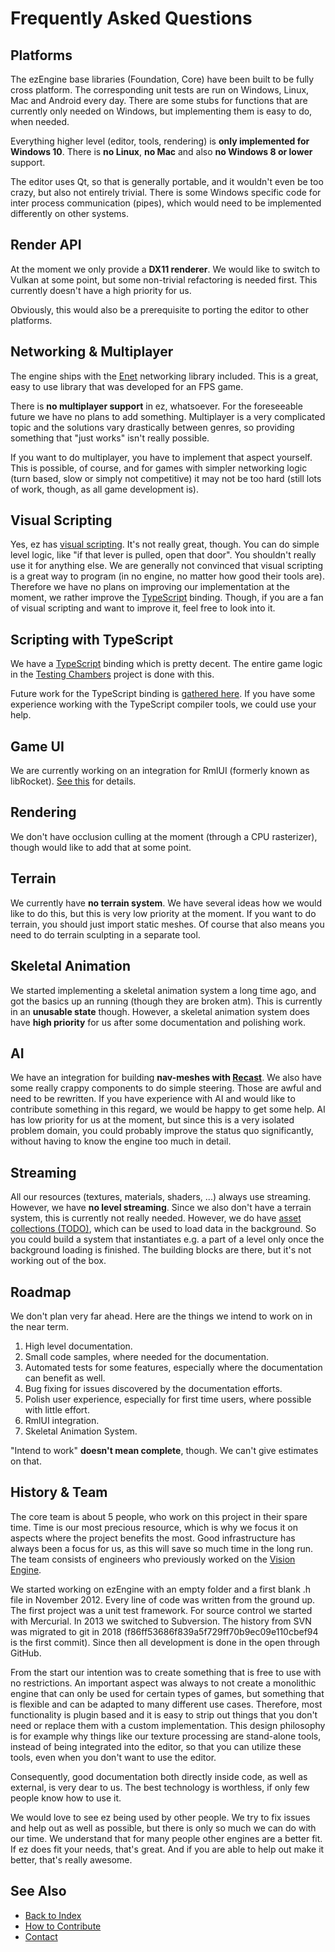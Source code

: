 # Frequently Asked Questions

## Platforms

The ezEngine base libraries (Foundation, Core) have been built to be fully cross platform. The corresponding unit tests are run on Windows, Linux, Mac and Android every day. There are some stubs for functions that are currently only needed on Windows, but implementing them is easy to do, when needed.

Everything higher level (editor, tools, rendering) is **only implemented for Windows 10**. There is **no Linux**, **no Mac** and also **no Windows 8 or lower** support.

The editor uses Qt, so that is generally portable, and it wouldn't even be too crazy, but also not entirely trivial. There is some Windows specific code for inter process communication (pipes), which would need to be implemented differently on other systems.

## Render API

At the moment we only provide a **DX11 renderer**. We would like to switch to Vulkan at some point, but some non-trivial refactoring is needed first. This currently doesn't have a high priority for us.

Obviously, this would also be a prerequisite to porting the editor to other platforms.

## Networking & Multiplayer

The engine ships with the [Enet](../appendix/third-party-code.md#enet) networking library included. This is a great, easy to use library that was developed for an FPS game.

There is **no multiplayer support** in ez, whatsoever. For the foreseeable future we have no plans to add something. Multiplayer is a very complicated topic and the solutions vary drastically between genres, so providing something that "just works" isn't really possible.

If you want to do multiplayer, you have to implement that aspect yourself. This is possible, of course, and for games with simpler networking logic (turn based, slow or simply not competitive) it may not be too hard (still lots of work, though, as all game development is).

## Visual Scripting

Yes, ez has [visual scripting](../custom-code/visual-script/visual-script-overview.md). It's not really great, though. You can do simple level logic, like "if that lever is pulled, open that door". You shouldn't really use it for anything else. We are generally not convinced that visual scripting is a great way to program (in no engine, no matter how good their tools are). Therefore we have no plans on improving our implementation at the moment, we rather improve the [TypeScript](../custom-code/typescript/typescript-overview.md) binding. Though, if you are a fan of visual scripting and want to improve it, feel free to look into it.

## Scripting with TypeScript

We have a [TypeScript](../custom-code/typescript/typescript-overview.md) binding which is pretty decent. The entire game logic in the [Testing Chambers](../samples/testing-chambers.md) project is done with this.

Future work for the TypeScript binding is [gathered here](https://github.com/ezEngine/ezEngine/projects/2). If you have some experience working with the TypeScript compiler tools, we could use your help.

## Game UI

We are currently working on an integration for RmlUI (formerly known as libRocket). [See this](https://github.com/ezEngine/ezEngine/projects/9) for details.

## Rendering

We don't have occlusion culling at the moment (through a CPU rasterizer), though would like to add that at some point.

## Terrain

We currently have **no terrain system**. We have several ideas how we would like to do this, but this is very low priority at the moment. If you want to do terrain, you should just import static meshes. Of course that also means you need to do terrain sculpting in a separate tool.

## Skeletal Animation

We started implementing a skeletal animation system a long time ago, and got the basics up an running (though they are broken atm). This is currently in an **unusable state** though. However, a skeletal animation system does have **high priority** for us after some documentation and polishing work.

## AI

We have an integration for building **nav-meshes with [Recast](../appendix/third-party-code.md#recast)**. We also have some really crappy components to do simple steering. Those are awful and need to be rewritten. If you have experience with AI and would like to contribute something in this regard, we would be happy to get some help. AI has low priority for us at the moment, but since this is a very isolated problem domain, you could probably improve the status quo significantly, without having to know the engine too much in detail.

## Streaming

All our resources (textures, materials, shaders, ...) always use streaming. However, we have **no level streaming**. Since we also don't have a terrain system, this is currently not really needed. However, we do have [asset collections (TODO)](../performance/asset-collections.md), which can be used to load data in the background. So you could build a system that instantiates e.g. a part of a level only once the background loading is finished. The building blocks are there, but it's not working out of the box.

## Roadmap

We don't plan very far ahead. Here are the things we intend to work on in the near term.

1. High level documentation.
1. Small code samples, where needed for the documentation.
1. Automated tests for some features, especially where the documentation can benefit as well.
1. Bug fixing for issues discovered by the documentation efforts.
1. Polish user experience, especially for first time users, where possible with little effort.
1. RmlUI integration.
1. Skeletal Animation System.

"Intend to work" **doesn't mean complete**, though. We can't give estimates on that.

## History & Team

The core team is about 5 people, who work on this project in their spare time. Time is our most precious resource, which is why we focus it on aspects where the project benefits the most. Good infrastructure has always been a focus for us, as this will save so much time in the long run. The team consists of engineers who previously worked on the [Vision Engine](https://en.wikipedia.org/wiki/Vision_(game_engine)).

We started working on ezEngine with an empty folder and a first blank .h file in November 2012. Every line of code was written from the ground up. The first project was a unit test framework. For source control we started with Mercurial. In 2013 we switched to Subversion. The history from SVN was migrated to git in 2018 (f86ff53686f839a5f729ff70b9ec09e110cbef94 is the first commit). Since then all development is done in the open through GitHub.

From the start our intention was to create something that is free to use with no restrictions. An important aspect was always to not create a monolithic engine that can only be used for certain types of games, but something that is flexible and can be adapted to many different use cases. Therefore, most functionality is plugin based and it is easy to strip out things that you don't need or replace them with a custom implementation. This design philosophy is for example why things like our texture processing are stand-alone tools, instead of being integrated into the editor, so that you can utilize these tools, even when you don't want to use the editor.

Consequently, good documentation both directly inside code, as well as external, is very dear to us. The best technology is worthless, if only few people know how to use it.

We would love to see ez being used by other people. We try to fix issues and help out as well as possible, but there is only so much we can do with our time. We understand that for many people other engines are a better fit. If ez does fit your needs, that's great. And if you are able to help out make it better, that's really awesome.

## See Also

* [Back to Index](../index.md)
* [How to Contribute](how-to-contribute.md)
* [Contact](contact.md)
